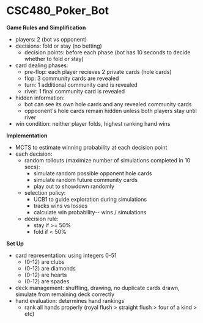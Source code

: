 # CSC480_Poker_Bot


**Game Rules and Simplification**
- players: 2 (bot vs opponent)
- decisions: fold or stay (no betting)
  - decision points: before each phase (bot has 10 seconds to decide whether to fold or stay) 
- card dealing phases:
  - pre-flop: each player recieves 2 private cards (hole cards)
  - flop: 3 community cards are revealed
  - turn: 1 additional community card is revealed
  - river: 1 final community card is revealed
- hidden information:
  - bot can see its own hole cards and any revealed community cards
  - oppoonent's hole cards remain hidden unless both players stay until river
- win condition: neither player folds, highest ranking hand wins


**Implementation** 
- MCTS to estimate winning probability at each decision point
- each decision:
  - random rollouts (maximize number of simulations completed in 10 secs):
    - simulate random possible opponent hole cards
    - simulate random future community cards
    - play out to showdown randomly
  - selection policy:
    - UCB1 to guide exploration during simulations
    - tracks wins vs losses
    - calculate win probability-- wins / simulations
  - decision rule:
    - stay if >= 50%
    - fold if < 50%


**Set Up**
- card representation: using integers 0-51
  - (0-12) are clubs
  - (0-12) are diamonds
  - (0-12) are hearts
  - (0-12) are spades
- deck management: shuffling, drawing, no duplicate cards drawn, simulate from remaining deck correctly
- hand evaluation: determines hand rankings
  - rank all hands properly (royal flush > straight flush > four of a kind > etc)
